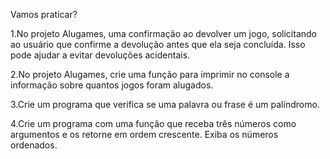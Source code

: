 Vamos praticar?

1.No projeto Alugames, uma confirmação ao devolver um jogo, solicitando ao usuário que confirme a devolução antes que ela seja concluída. Isso pode ajudar a evitar devoluções acidentais.

2.No projeto Alugames, crie uma função para imprimir no console a informação sobre quantos jogos foram alugados.

3.Crie um programa que verifica se uma palavra ou frase é um palíndromo.

4.Crie um programa com uma função que receba três números como argumentos e os retorne em ordem crescente. Exiba os números ordenados.
